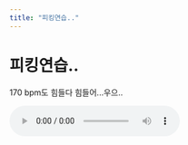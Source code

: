 ```yaml
---
title: "피킹연습.."
---
```

# 피킹연습..

170 bpm도 힘들다 힘들어...우으..



![audio](83e75d7bd90d72da12e783a89266c0f2.mp3)


